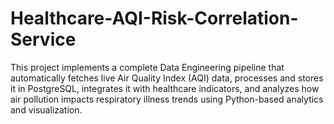 # Healthcare-AQI-Risk-Correlation-Service
This project implements a complete Data Engineering pipeline that automatically fetches live Air Quality Index (AQI) data, processes and stores it in PostgreSQL, integrates it with healthcare indicators, and analyzes how air pollution impacts respiratory illness trends using Python-based analytics and visualization.
